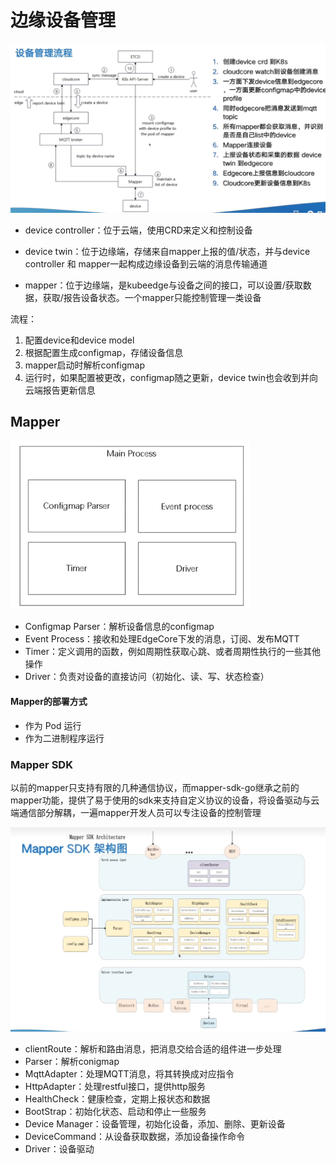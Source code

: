 # 边缘设备管理

![image-20240815142731703](../images/image-20240815142731703.png)

- device controller：位于云端，使用CRD来定义和控制设备
- device twin：位于边缘端，存储来自mapper上报的值/状态，并与device controller 和 mapper一起构成边缘设备到云端的消息传输通道

- mapper：位于边缘端，是kubeedge与设备之间的接口，可以设置/获取数据，获取/报告设备状态。一个mapper只能控制管理一类设备

流程：

1. 配置device和device model
2. 根据配置生成configmap，存储设备信息
3. mapper启动时解析configmap
4. 运行时，如果配置被更改，configmap随之更新，device twin也会收到并向云端报告更新信息



## Mapper

<img src="../images/image-20240815143834903.png" alt="image-20240815143834903" style="zoom: 50%;" />

- Configmap Parser：解析设备信息的configmap
- Event Process：接收和处理EdgeCore下发的消息，订阅、发布MQTT
- Timer：定义调用的函数，例如周期性获取心跳、或者周期性执行的一些其他操作
- Driver：负责对设备的直接访问（初始化、读、写、状态检查）

#### Mapper的部署方式

- 作为 Pod 运行
- 作为二进制程序运行

### Mapper SDK

以前的mapper只支持有限的几种通信协议，而mapper-sdk-go继承之前的mapper功能，提供了易于使用的sdk来支持自定义协议的设备，将设备驱动与云端通信部分解耦，一遍mapper开发人员可以专注设备的控制管理

![image-20240815144357866](../images/image-20240815144357866.png)

- clientRoute：解析和路由消息，把消息交给合适的组件进一步处理
- Parser：解析conigmap
- MqttAdapter：处理MQTT消息，将其转换成对应指令
- HttpAdapter：处理restful接口，提供http服务
- HealthCheck：健康检查，定期上报状态和数据
- BootStrap：初始化状态、启动和停止一些服务
- Device Manager：设备管理，初始化设备，添加、删除、更新设备
- DeviceCommand：从设备获取数据，添加设备操作命令
- Driver：设备驱动